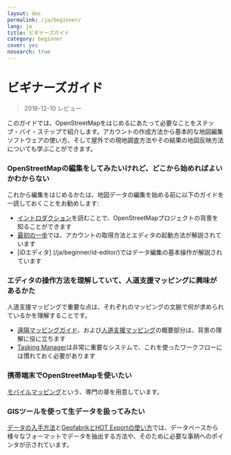 ```yaml
---
layout: doc
permalink: /ja/beginner/
lang: ja
title: ビギナーズガイド
category: beginner
cover: yes
nosearch: true
---
```


ビギナーズガイド
================

> 2018-12-10 レビュー  

このガイドでは、OpenStreetMapをはじめるにあたって必要なことをステップ・バイ・ステップで紹介します。アカウントの作成方法から基本的な地図編集ソフトウェアの使い方、そして屋外での現地調査方法やその結果の地図反映方法についても学ぶことができます。 

### OpenStreetMapの編集をしてみたいけれど、どこから始めればよいかわからない

これから編集をはじめるかたは、地図データの編集を始める前に以下のガイドを一読しておくことをお勧めします:
- [イントロダクション](/ja/beginner/introduction/)を読むことで、OpenStreetMapプロジェクトの背景を知ることができます
- [最初の一歩](/ja/beginner/start-osm/)では、アカウントの取得方法とエディタの起動方法が解説されています
- [iDエディタ] (/ja/beginner/id-editor/)ではデータ編集の基本操作が解説されています


### エディタの操作方法を理解していて、人道支援マッピングに興味があるかた

人道支援マッピングで重要な点は、それぞれのマッピングの文脈で何が求められているかを理解することです。
- [遠隔マッピングガイド](/ja/coordination/HOT-Remote-Response-Guide/)、および[人道支援マッピング](/ja/coordination/humanitarian/)の概要部分は、背景の理解に役に立ちます
- [Tasking Manager](/en/coordination/tasking-manager3/)は非常に重要なシステムで、これを使ったワークフローには慣れておく必要があります

### 携帯端末でOpenStreetMapを使いたい

[モバイルマッピング](/ja/mobile-mapping/)という、専門の章を用意しています。


### GISツールを使って生データを扱ってみたい

[データの入手方法](/ja/osm-data/getting-data/)と[GeofabrikとHOT Exportの使い方](/ja/osm-data/geofabrik-and-hot-export/)では、データベースから様々なフォーマットでデータを抽出する方法や、そのために必要な事柄へのポインタが示されています。